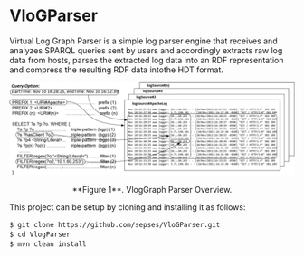 # VloGParser
Virtual Log Graph Parser is a simple log parser engine that receives and analyzes SPARQL queries sent by users and accordingly extracts raw log data from hosts, parses the extracted log data into an RDF representation and compress the resulting RDF data intothe HDT format.

![ ](https://raw.githubusercontent.com/sepses/VloGParser/hdt-version/docs/querytranslationexample.png)
<p align="center">**Figure 1**. VlogGraph Parser Overview.</p>


This project can be setup by cloning and installing it as follows:

```bash
$ git clone https://github.com/sepses/VloGParser.git
$ cd VlogParser
$ mvn clean install
```